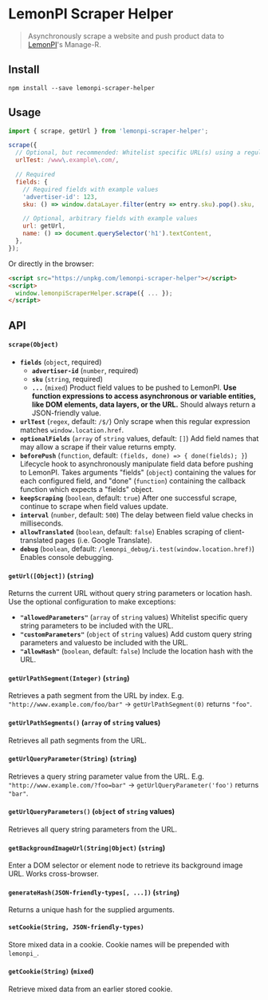 # LemonPI Scraper Helper

> Asynchronously scrape a website and push product data to [LemonPI](http://www.lemonpi.io/)'s Manage-R.

## Install

```shell
npm install --save lemonpi-scraper-helper
```

## Usage

```js
import { scrape, getUrl } from 'lemonpi-scraper-helper';

scrape({
  // Optional, but recommended: Whitelist specific URL(s) using a regular expression
  urlTest: /www\.example\.com/,

  // Required
  fields: {
    // Required fields with example values
    'advertiser-id': 123,
    sku: () => window.dataLayer.filter(entry => entry.sku).pop().sku,

    // Optional, arbitrary fields with example values
    url: getUrl,
    name: () => document.querySelector('h1').textContent,
  },
});
```

Or directly in the browser:

```html
<script src="https://unpkg.com/lemonpi-scraper-helper"></script>
<script>
  window.lemonpiScraperHelper.scrape({ ... });
</script>
```

## API

#### `scrape(Object)`

- **`fields`** (`object`, required)
  - **`advertiser-id`** (`number`, required)
  - **`sku`** (`string`, required)
  - **`...`** (`mixed`)
    Product field values to be pushed to LemonPI. **Use function expressions to access asynchronous or variable entities, like DOM elements, data layers, or the URL.** Should always return a JSON-friendly value.
- **`urlTest`** (`regex`, default: `/$/`)
  Only scrape when this regular expression matches `window.location.href`.
- **`optionalFields`** (`array` of `string` values, default: `[]`)
  Add field names that may allow a scrape if their value returns empty.
- **`beforePush`** (`function`, default: `(fields, done) => { done(fields); }`)
  Lifecycle hook to asynchronously manipulate field data before pushing to LemonPI. Takes arguments "fields" (`object`) containing the values for each configured field, and "done" (`function`) containing the callback function which expects a "fields" object.
- **`keepScraping`** (`boolean`, default: `true`)
  After one successful scrape, continue to scrape when field values update.
- **`interval`** (`number`, default: `500`)
  The delay between field value checks in milliseconds.
- **`allowTranslated`** (`boolean`, default: `false`)
  Enables scraping of client-translated pages (i.e. Google Translate).
- **`debug`** (`boolean`, default: `/lemonpi_debug/i.test(window.location.href)`)
  Enables console debugging.

#### `getUrl([Object])` (`string`)

Returns the current URL without query string parameters or location hash. Use the optional configuration to make exceptions:

- **`"allowedParameters"`** (`array` of `string` values)
  Whitelist specific query string parameters to be included with the URL.
- **`"customParameters"`** (`object` of `string` values)
  Add custom query string parameters and valuesto be included with the URL.
- **`"allowHash"`** (`boolean`, default: `false`)
  Include the location hash with the URL.

#### `getUrlPathSegment(Integer)` (`string`)

Retrieves a path segment from the URL by index. E.g. `"http://www.example.com/foo/bar"` → `getUrlPathSegment(0)` returns `"foo"`.

#### `getUrlPathSegments()` (`array` of `string` values)

Retrieves all path segments from the URL.

#### `getUrlQueryParameter(String)` (`string`)

Retrieves a query string parameter value from the URL. E.g. `"http://www.example.com/?foo=bar"` → `getUrlQueryParameter('foo')` returns `"bar"`.

#### `getUrlQueryParameters()` (`object` of `string` values)

Retrieves all query string parameters from the URL.

#### `getBackgroundImageUrl(String|Object)` (`string`)

Enter a DOM selector or element node to retrieve its background image URL. Works cross-browser.

#### `generateHash(JSON-friendly-types[, ...])` (`string`)

Returns a unique hash for the supplied arguments.

#### `setCookie(String, JSON-friendly-types)`

Store mixed data in a cookie. Cookie names will be prepended with `lemonpi_`.

#### `getCookie(String)` (`mixed`)

Retrieve mixed data from an earlier stored cookie.
